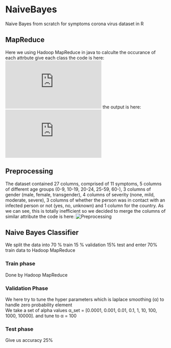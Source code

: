 # NaiveBayes
Naive Bayes from scratch for symptoms corona virus dataset in R

## MapReduce
Here we using Hadoop MapReduce in java to calculte the occurance of each attrbute give each class 
the code is here:![NaiveBayesMapReduce](https://github.com/nancy9taya/NaiveBayes/blob/main/NaiveBayes.java)
the output is here: ![OutputMapReduce](https://github.com/nancy9taya/NaiveBayes/blob/main/Hadoop_train70.txt)

## Preprocessing 
The dataset contained  27 columns, comprised of 11 symptoms, 5 columns of different age groups (0-9, 10-19, 20-24, 25-59, 60-),  3 columns of gender (male, female, transgender),
4 columns of severity (none, mild, moderate, severe), 3 columns of whether the person was in contact with an infected person or not (yes, no, unknown) and 1 column for the country.
As we can see, this is totally inefficient so we decided to merge the columns of similar attribute
the code is here: ![Preprocessing](https://github.com/nancy9taya/NaiveBayes/blob/main/preprocessing.R)


## Naive Bayes Classifier 
We split the data into 70 % train 15 % validation 15% test and enter 70% train data to Hadoop MapReduce

### Train phase 
Done by Hadoop MapReduce

### Validation Phase 
We here try to tune the hyper parameters which is laplace smoothing (α) to handle zero probability element  
We take a set of alpha values α_set = [0.0001, 0.001, 0.01, 0.1, 1, 10, 100, 1000, 10000].
and tune to α = 100 

### Test phase
Give us accuracy 25% 

   

